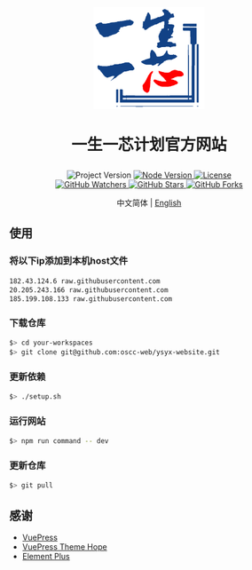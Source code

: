 <p align="center">
    <img alt="Logo" src="https://github.com/oscc-web/ysyx-website-resources/blob/main/images/logo/ysyx.png" width="200">
</p>

<h1>
    <p align="center">一生一芯计划官方网站</p>
</h1>

<p align="center">
    <a title="Project Version">
        <img alt="Project Version" src="https://img.shields.io/badge/version-1.0.0-brightgreen" />
    </a>
    <a title="Node Version" target="_blank" href="https://nodejs.org">
        <img alt="Node Version" src="https://img.shields.io/badge/Node-%3E%3D16.19.1-blue" />
    </a>
    <a title="License" target="_blank" href="https://github.com/oscc-web/ysyx-website/blob/master/LICENSE">
        <img alt="License" src="https://img.shields.io/github/license/oscc-web/ysyx-website.svg" />
    </a>
    <br/>
    <a title="GitHub Watchers" target="_blank" href="https://github.com/oscc-web/ysyx-website/watchers">
        <img alt="GitHub Watchers" src="https://img.shields.io/github/watchers/oscc-web/ysyx-website.svg?label=Watchers&style=social" />
    </a>
    <a title="GitHub Stars" target="_blank" href="https://github.com/oscc-web/ysyx-website/stargazers">
        <img alt="GitHub Stars" src="https://img.shields.io/github/stars/oscc-web/ysyx-website.svg?label=Stars&style=social" />
    </a>
    <a title="GitHub Forks" target="_blank" href="https://github.com/oscc-web/ysyx-website/network/members">
        <img alt="GitHub Forks" src="https://img.shields.io/github/forks/oscc-web/ysyx-website.svg?label=Forks&style=social" />
    </a>
</p>

<p align="center">中文简体 | <a title="English" href="README.md">English</a></p>

## 使用

### 将以下ip添加到本机host文件
```
182.43.124.6 raw.githubusercontent.com
20.205.243.166 raw.githubusercontent.com
185.199.108.133 raw.githubusercontent.com
```


### 下载仓库

```sh
$> cd your-workspaces
$> git clone git@github.com:oscc-web/ysyx-website.git
```

### 更新依赖

```sh
$> ./setup.sh
```

### 运行网站

```sh
$> npm run command -- dev
```

### 更新仓库

```sh
$> git pull
```

## 感谢

- [VuePress](https://vuepress.vuejs.org)
- [VuePress Theme Hope](https://theme-hope.vuejs.press)
- [Element Plus](https://element-plus.gitee.io/en-US)
